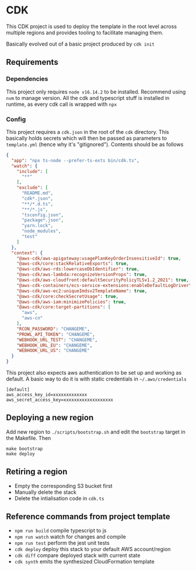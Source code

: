 # CDK

This CDK project is used to deploy the template in the root level across
multiple regions and provides tooling to facilitate managing them.

Basically evolved out of a basic project produced by `cdk init`


## Requirements

### Dependencies

This project only requires `node v16.14.2` to be installed. Recommend using `nvm` to manage version.
All the cdk and typescript stuff is installed in runtime, as every cdk call is wrapped with `npx`

### Config

This project requires a `cdk.json` in the root of the `cdk` directory. This
basically holds secrets which will then be passed as parameters to
`template.yml` (hence why it's "gitignored"). Contents should be as follows

```json
{
  "app": "npx ts-node --prefer-ts-exts bin/cdk.ts",
  "watch": {
    "include": [
      "**"
    ],
    "exclude": [
      "README.md",
      "cdk*.json",
      "**/*.d.ts",
      "**/*.js",
      "tsconfig.json",
      "package*.json",
      "yarn.lock",
      "node_modules",
      "test"
    ]
  },
  "context": {
    "@aws-cdk/aws-apigateway:usagePlanKeyOrderInsensitiveId": true,
    "@aws-cdk/core:stackRelativeExports": true,
    "@aws-cdk/aws-rds:lowercaseDbIdentifier": true,
    "@aws-cdk/aws-lambda:recognizeVersionProps": true,
    "@aws-cdk/aws-cloudfront:defaultSecurityPolicyTLSv1.2_2021": true,
    "@aws-cdk-containers/ecs-service-extensions:enableDefaultLogDriver": true,
    "@aws-cdk/aws-ec2:uniqueImdsv2TemplateName": true,
    "@aws-cdk/core:checkSecretUsage": true,
    "@aws-cdk/aws-iam:minimizePolicies": true,
    "@aws-cdk/core:target-partitions": [
      "aws",
      "aws-cn"
    ],
    "RCON_PASSWORD": "CHANGEME",
    "PROWL_API_TOKEN": "CHANGEME",
    "WEBHOOK_URL_TEST": "CHANGEME",
    "WEBHOOK_URL_EU": "CHANGEME",
    "WEBHOOK_URL_US": "CHANGEME"
  }
}
```

This project also expects aws authentication to be set up and working as
default. A basic way to do it is with static credentials in
`~/.aws/credentials`

```
[default]
aws_access_key_id=xxxxxxxxxxxxx
aws_secret_access_key=xxxxxxxxxxxxxxxxxxx
```

## Deploying a new region

Add new region to `./scripts/bootstrap.sh` and edit the `bootstrap` target in the Makefile. Then

```
make bootstrap
make deploy
```

## Retiring a region
* Empty the corresponding S3 bucket first
* Manually delete the stack
* Delete the intialisation code in `cdk.ts`

## Reference commands from project template

* `npm run build`   compile typescript to js
* `npm run watch`   watch for changes and compile
* `npm run test`    perform the jest unit tests
* `cdk deploy`      deploy this stack to your default AWS account/region
* `cdk diff`        compare deployed stack with current state
* `cdk synth`       emits the synthesized CloudFormation template
